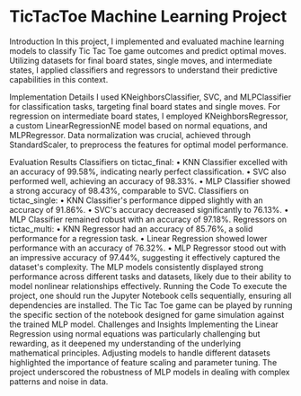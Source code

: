 # TicTacToe Machine Learning Project
Introduction
In this project, I implemented and evaluated machine learning models to classify Tic Tac Toe
game outcomes and predict optimal moves. Utilizing datasets for final board states, single
moves, and intermediate states, I applied classifiers and regressors to understand their predictive
capabilities in this context.

Implementation Details
I used KNeighborsClassifier, SVC, and MLPClassifier for classification tasks, targeting final
board states and single moves. For regression on intermediate board states, I employed
KNeighborsRegressor, a custom LinearRegressionNE model based on normal equations, and
MLPRegressor. Data normalization was crucial, achieved through StandardScaler, to
preprocess the features for optimal model performance.

Evaluation Results
Classifiers on tictac_final:
• KNN Classifier excelled with an accuracy of 99.58%, indicating nearly perfect
classification.
• SVC also performed well, achieving an accuracy of 98.33%.
• MLP Classifier showed a strong accuracy of 98.43%, comparable to SVC.
Classifiers on tictac_single:
• KNN Classifier's performance dipped slightly with an accuracy of 91.86%.
• SVC's accuracy decreased significantly to 76.13%.
• MLP Classifier remained robust with an accuracy of 97.18%.
Regressors on tictac_multi:
• KNN Regressor had an accuracy of 85.76%, a solid performance for a regression task.
• Linear Regression showed lower performance with an accuracy of 76.32%.
• MLP Regressor stood out with an impressive accuracy of 97.44%, suggesting it
effectively captured the dataset's complexity.
The MLP models consistently displayed strong performance across different tasks and datasets,
likely due to their ability to model nonlinear relationships effectively.
Running the Code
To execute the project, one should run the Jupyter Notebook cells sequentially, ensuring all
dependencies are installed. The Tic Tac Toe game can be played by running the specific section
of the notebook designed for game simulation against the trained MLP model.
Challenges and Insights
Implementing the Linear Regression using normal equations was particularly challenging but
rewarding, as it deepened my understanding of the underlying mathematical principles.
Adjusting models to handle different datasets highlighted the importance of feature scaling and
parameter tuning. The project underscored the robustness of MLP models in dealing with
complex patterns and noise in data.
